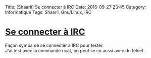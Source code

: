 Title: [Shaarli] Se connecter à IRC
Date: 2016-09-27 23:45
Category: Informatique
Tags: Shaarli, Gnu/Linux, IRC

# [Se connecter à IRC](http://dukeart.netlib.re/dokuwiki/doku.php/irc:first_steps)

Façon sympa de se connecter à IRC pour tester.  
J'ai test avec la commande ncat, on peut se co aussi avec du telnet
